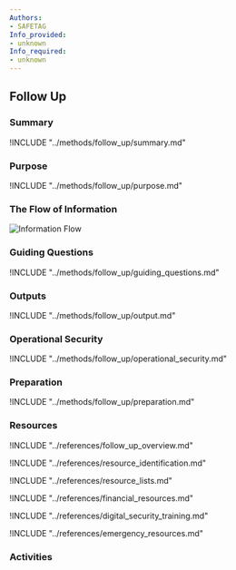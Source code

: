 ```yaml
---
Authors:
- SAFETAG
Info_provided:
- unknown
Info_required:
- unknown
---
```


## Follow Up

### Summary
!INCLUDE "../methods/follow_up/summary.md"

### Purpose
!INCLUDE "../methods/follow_up/purpose.md"

### The Flow of Information
![ Information Flow](images/info_flows/follow_up.svg)

### Guiding Questions
!INCLUDE "../methods/follow_up/guiding_questions.md"




### Outputs
!INCLUDE "../methods/follow_up/output.md"

### Operational Security
!INCLUDE "../methods/follow_up/operational_security.md"

### Preparation
!INCLUDE "../methods/follow_up/preparation.md"




### Resources
<div class="greybox">
!INCLUDE "../references/follow_up_overview.md"

!INCLUDE "../references/resource_identification.md"

!INCLUDE "../references/resource_lists.md"

!INCLUDE "../references/financial_resources.md"

!INCLUDE "../references/digital_security_training.md"

!INCLUDE "../references/emergency_resources.md"
</div>

### Activities